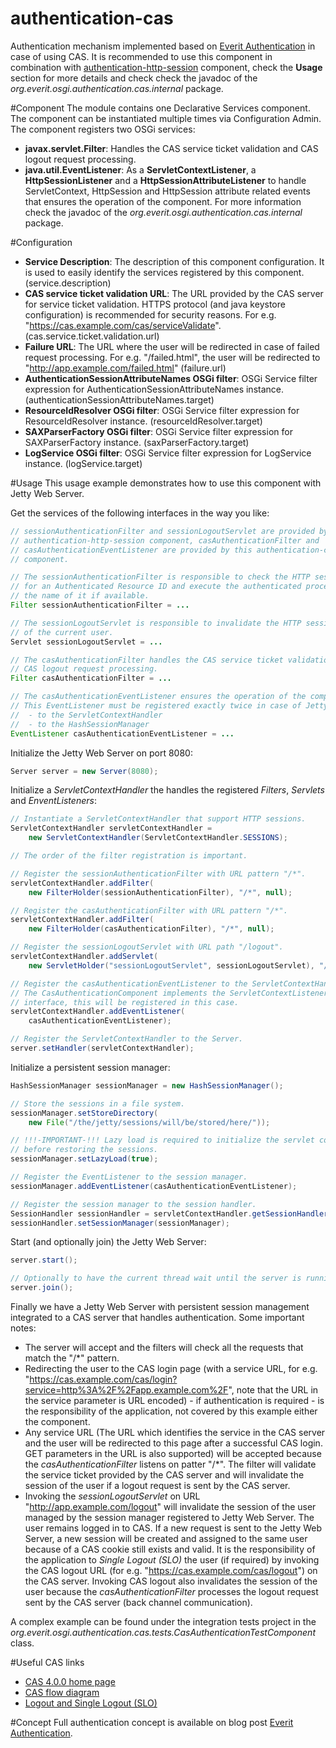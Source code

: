 authentication-cas
==================

Authentication mechanism implemented based on [Everit Authentication][1] in 
case of using CAS. It is recommended to use this component in combination with
[authentication-http-session][2] component, check the **Usage** section for 
more details and check check the javadoc of the 
*org.everit.osgi.authentication.cas.internal* package.

#Component
The module contains one Declarative Services component. The component can be 
instantiated multiple times via Configuration Admin. The component registers 
two OSGi services:
 - **javax.servlet.Filter**: Handles the CAS service ticket validation and CAS 
 logout request processing.
 - **java.util.EventListener**: As a **ServletContextListener**, a 
 **HttpSessionListener** and a **HttpSessionAttributeListener** to handle 
 ServletContext, HttpSession and HttpSession attribute related events that 
 ensures the operation of the component. For more information check the 
 javadoc of the *org.everit.osgi.authentication.cas.internal* package.

#Configuration
 - **Service Description**: The description of this component configuration. 
 It is used to easily identify the services registered by this component. 
 (service.description)
 - **CAS service ticket validation URL**: The URL provided by the CAS server 
 for service ticket validation. HTTPS protocol (and java keystore 
 configuration) is recommended for security reasons. For e.g. 
 "https://cas.example.com/cas/serviceValidate".
 (cas.service.ticket.validation.url)
 - **Failure URL**: The URL where the user will be redirected in case of 
 failed request processing. For e.g. "/failed.html", the user will be 
 redirected to "http://app.example.com/failed.html" (failure.url)
 - **AuthenticationSessionAttributeNames OSGi filter**: OSGi Service filter 
 expression for AuthenticationSessionAttributeNames instance. 
 (authenticationSessionAttributeNames.target)
 - **ResourceIdResolver OSGi filter**: OSGi Service filter expression for 
 ResourceIdResolver instance. (resourceIdResolver.target)
 - **SAXParserFactory OSGi filter**: OSGi Service filter expression for 
 SAXParserFactory instance. (saxParserFactory.target)
 - **LogService OSGi filter**: OSGi Service filter expression for LogService 
 instance. (logService.target)

#Usage
This usage example demonstrates how to use this component with Jetty Web 
Server.

Get the services of the following interfaces in the way you like:

```java
// sessionAuthenticationFilter and sessionLogoutServlet are provided by the 
// authentication-http-session component, casAuthenticationFilter and 
// casAuthenticationEventListener are provided by this authentication-cas 
// component.

// The sessionAuthenticationFilter is responsible to check the HTTP session 
// for an Authenticated Resource ID and execute the authenticated process in 
// the name of it if available.
Filter sessionAuthenticationFilter = ...

// The sessionLogoutServlet is responsible to invalidate the HTTP session
// of the current user.
Servlet sessionLogoutServlet = ...

// The casAuthenticationFilter handles the CAS service ticket validation and 
// CAS logout request processing.
Filter casAuthenticationFilter = ...

// The casAuthenticationEventListener ensures the operation of the component.
// This EventListener must be registered exactly twice in case of Jetty:
//  - to the ServletContextHandler
//  - to the HashSessionManager
EventListener casAuthenticationEventListener = ...
```

Initialize the Jetty Web Server on port 8080:

```java
Server server = new Server(8080);
```

Initialize a *ServletContextHandler* the handles the registered *Filters*, 
*Servlets* and *EnventListeners*:

```java
// Instantiate a ServletContextHandler that support HTTP sessions.
ServletContextHandler servletContextHandler = 
	new ServletContextHandler(ServletContextHandler.SESSIONS);

// The order of the filter registration is important.

// Register the sessionAuthenticationFilter with URL pattern "/*".
servletContextHandler.addFilter(
	new FilterHolder(sessionAuthenticationFilter), "/*", null);

// Register the casAuthenticationFilter with URL pattern "/*".
servletContextHandler.addFilter(
	new FilterHolder(casAuthenticationFilter), "/*", null);

// Register the sessionLogoutServlet with URL path "/logout".
servletContextHandler.addServlet(
	new ServletHolder("sessionLogoutServlet", sessionLogoutServlet), "/logout");

// Register the casAuthenticationEventListener to the ServletContextHandler. 
// The CasAuthenticationComponent implements the ServletContextListener 
// interface, this will be registered in this case.
servletContextHandler.addEventListener(
	casAuthenticationEventListener);

// Register the ServletContextHandler to the Server.
server.setHandler(servletContextHandler);
```

Initialize a persistent session manager:

```java
HashSessionManager sessionManager = new HashSessionManager();

// Store the sessions in a file system.
sessionManager.setStoreDirectory(
	new File("/the/jetty/sessions/will/be/stored/here/"));

// !!!-IMPORTANT-!!! Lazy load is required to initialize the servlet context 
// before restoring the sessions.
sessionManager.setLazyLoad(true);

// Register the EventListener to the session manager.
sessionManager.addEventListener(casAuthenticationEventListener);

// Register the session manager to the session handler.
SessionHandler sessionHandler = servletContextHandler.getSessionHandler();
sessionHandler.setSessionManager(sessionManager);
```

Start (and optionally join) the Jetty Web Server:

```java
server.start();

// Optionally to have the current thread wait until the server is running.
server.join();
```

Finally we have a Jetty Web Server with persistent session management 
integrated to a CAS server that handles authentication. Some important notes: 
 - The server will accept and the filters will check all the requests that 
 match the "/*" pattern.
 - Redirecting the user to the CAS login page (with a service URL, for e.g. 
 "https://cas.example.com/cas/login?service=http%3A%2F%2Fapp.example.com%2F", 
 note that the URL in the service parameter is URL encoded) - if 
 authentication is required - is the responsibility of the application, not 
 covered by this example either the component.
 - Any service URL (The URL which identifies the service in the CAS server and 
 the user will be redirected to this page after a successful CAS login. GET 
 parameters in the URL is also supported) will be accepted because the 
 *casAuthenticationFilter* listens on patter "/*". The filter will validate 
 the service ticket provided by the CAS server and will invalidate the session 
 of the user if a logout request is sent by the CAS server.
 - Invoking the *sessionLogoutServlet* on URL "http://app.example.com/logout" 
 will invalidate the session of the user managed by the session manager 
 registered to Jetty Web Server. The user remains logged in to CAS. If a new 
 request is sent to the Jetty Web Server, a new session will be created and 
 assigned to the same user because of a CAS cookie still exists and valid. 
 It is the responsibility of the application to *Single Logout (SLO)* the user 
 (if required) by invoking the CAS logout URL (for e.g. 
 "https://cas.example.com/cas/logout") on the CAS server. Invoking CAS logout 
 also invalidates the session of the user because the 
 *casAuthenticationFilter* processes the logout request sent by the CAS 
 server (back channel communication).

A complex example can be found under the integration tests project in the 
*org.everit.osgi.authentication.cas.tests.CasAuthenticationTestComponent* 
class.

#Useful CAS links
 - [CAS 4.0.0 home page][3]
 - [CAS flow diagram][4]
 - [Logout and Single Logout (SLO)][5]

#Concept
Full authentication concept is available on blog post 
[Everit Authentication][1].

[1]: http://everitorg.wordpress.com/2014/07/31/everit-authentication/
[2]: https://github.com/everit-org/authentication-http-session
[3]: http://jasig.github.io/cas/4.0.0/index.html
[4]: http://jasig.github.io/cas/4.0.0/images/cas_flow_diagram.png
[5]: http://jasig.github.io/cas/4.0.0/installation/Logout-Single-Signout.html
